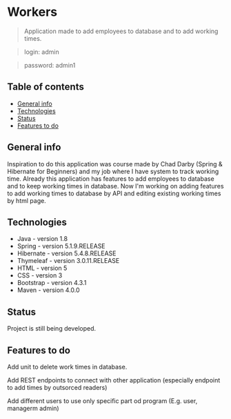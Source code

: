 # Workers
>Application made to add employees to database and to add working times.

>login: admin

>password: admin1

## Table of contents
* [General info](#general-info)
* [Technologies](#technologies)
* [Status](#status)
* [Features to do](#features-to-do)

## General info
Inspiration to do this application was course made by Chad Darby (Spring & Hibernate for Beginners) and my job where I have system to track working time. Already this application has features to add employees to database and to keep working times in database. Now I'm working on adding features to add working times to database by API and editing existing working times by html page.

## Technologies
* Java - version 1.8
* Spring - version 5.1.9.RELEASE
* Hibernate - version 5.4.8.RELEASE
* Thymeleaf - version 3.0.11.RELEASE
* HTML - version 5
* CSS - version 3
* Bootstrap - version 4.3.1
* Maven - version 4.0.0


## Status

Project is still being developed.

## Features to do
Add unit to delete work times in database.

Add REST endpoints to connect with other application (especially endpoint to add times by outsorced readers)

Add different users to use only specific part od program (E.g. user, managerm admin)